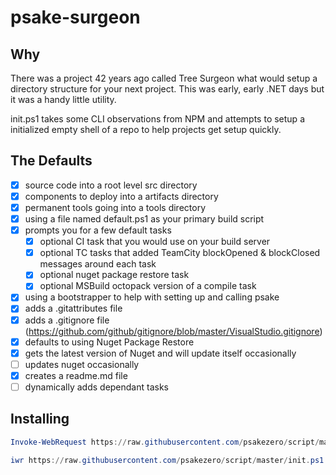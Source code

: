 # psake-surgeon

## Why

There was a project 42 years ago called Tree Surgeon what would setup a directory structure for your next project. This was early, early .NET days but it was a handy little utility.

init.ps1 takes some CLI observations from NPM and attempts to setup a initialized empty shell of a repo to help projects get setup quickly.

## The Defaults

- [x] source code into a root level src directory
- [x] components to deploy into a artifacts directory
- [x] permanent tools going into a tools directory
- [x] using a file named default.ps1 as your primary build script
- [x] prompts you for a few default tasks
  - [x] optional CI task that you would use on your build server
  - [x] optional TC tasks that added TeamCity blockOpened & blockClosed messages around each task
  - [x] optional nuget package restore task
  - [x] optional MSBuild octopack version of a compile task
- [x] using a bootstrapper to help with setting up and calling psake
- [x] adds a .gitattributes file
- [x] adds a .gitignore file (https://github.com/github/gitignore/blob/master/VisualStudio.gitignore)
- [x] defaults to using Nuget Package Restore
- [x] gets the latest version of Nuget and will update itself occasionally
- [ ] updates nuget occasionally
- [x] creates a readme.md file
- [ ] dynamically adds dependant tasks

## Installing

``` powershell
Invoke-WebRequest https://raw.githubusercontent.com/psakezero/script/master/init.ps1 -UseBasicParsing | Invoke-Expression
```

``` powershell
iwr https://raw.githubusercontent.com/psakezero/script/master/init.ps1 -UseBasicParsing | iex
```
